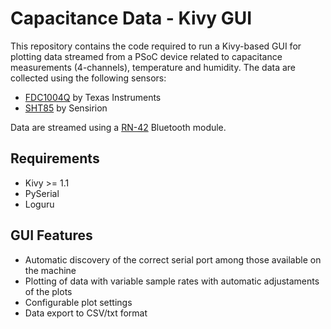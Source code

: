 # Capacitance Data - Kivy GUI
This repository contains the code required to run a Kivy-based GUI for plotting data streamed from a PSoC device related to capacitance measurements (4-channels), temperature and humidity. The data are collected using the following sensors:
- [FDC1004Q]() by Texas Instruments
- [SHT85]() by Sensirion

Data are streamed using a [RN-42]() Bluetooth module. 

## Requirements
- Kivy >= 1.1
- PySerial
- Loguru

## GUI Features
- Automatic discovery of the correct serial port among those available on the machine
- Plotting of data with variable sample rates with automatic adjustaments of the plots
- Configurable plot settings
- Data export to CSV/txt format

